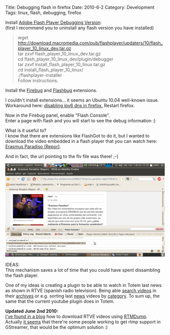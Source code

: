 Title: Debugging flash in firefox
Date: 2010-6-2
Category: Development
Tags: linux, flash, debugging, firefox

Install [Adobe Flash Player Debugging Version](http://www.adobe.com/support/flashplayer/downloads.html):  
(first I recommend you to uninstall any flash version you have installed)

> wget http://download.macromedia.com/pub/flashplayer/updaters/10/flash_player_10_linux_dev.tar.gz  
> tar zxvf flash_player_10_linux_dev.tar.gz  
> cd flash_player_10_linux_dev/plugin/debugger  
> tar zxvf install_flash_player_10_linux.tar.gz  
> cd install_flash_player_10_linux/  
> ./flashplayer-installer  
> Follow instructions.

Install the [Firebug](https://addons.mozilla.org/firefox/addon/1843/) and [Flashbug](https://addons.mozilla.org/firefox/addon/14465/)
extensions.

I couldn't install extensions... it seems an Ubuntu 10.04 well-known issue. Workaround here: [disabling ipv6 dns in
firefox.](http://ubuntuforums.org/showthread.php?t=1476706) Restart firefox.

Now in the Firebug panel, enable "Flash Console".  
Enter a page with flash and you will start to see the debug information :)

What is it useful to?  
I know that there are extensions like FlashGot to do it, but I wanted to download the video embedded in a flash player that you can watch
here: [Erasmus Paradiso (Repor)](http://www.rtve.es/television/20090227/erasmus-paradiso-repor/239192.shtml).

And in fact, the url pointing to the flv file was there! ;-)

[![](/img/debug_flash.png)](/img/debug_flash.png)

IDEAS:  
This mechanism saves a lot of time that you could have spent dissambling the flash player.

One of my ideas is creating a plugin to be able to watch in Totem last news as shown in RTVE (spanish radio television). Being able [search
videos](http://www.rtve.es/buscador/GoogleServlet?q=sinde&modo=1&pagina=1) in their [archives](http://www.rtve.es/#mediateca-feat) or e.g.
sorting last [news](http://www.rtve.es/noticias/telediario-en-4/) videos by [category](http://www.rtve.es/television/eurovision/). To sum
up, the same that the current youtube plugin does in Totem.

**Updated June 2nd 2010:**  
[I've found in a blog](http://gargadon.teufansub.net/2010/03/baja-videos-de-tve-a-la-carta-con-rtmpdump/) how to download RTVE videos using
[RTMDump](http://rtmpdump.mplayerhq.hu/).  
Actually [it seems](https://bugzilla.gnome.org/show_bug.cgi?id=566604) that there're some people working to get rtmp support in GStreamer,
that would be the optimum solution :)
